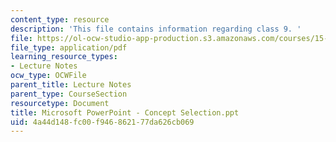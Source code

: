 ```yaml
---
content_type: resource
description: 'This file contains information regarding class 9. '
file: https://ol-ocw-studio-app-production.s3.amazonaws.com/courses/15-783j-product-design-and-development-spring-2006/4a44d148fc00f946862177da626cb069_cls9_cncpt_sel_6.pdf
file_type: application/pdf
learning_resource_types:
- Lecture Notes
ocw_type: OCWFile
parent_title: Lecture Notes
parent_type: CourseSection
resourcetype: Document
title: Microsoft PowerPoint - Concept Selection.ppt
uid: 4a44d148-fc00-f946-8621-77da626cb069
---
```

